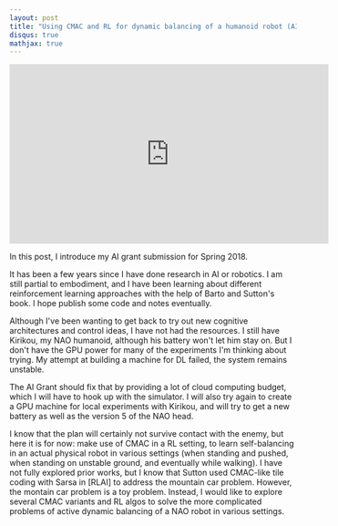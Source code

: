 ```yaml
---
layout: post
title: "Using CMAC and RL for dynamic balancing of a humanoid robot (AI Grant submission)"
disqus: true
mathjax: true
---
```


<div class="video">
<iframe width="560" height="315" src="https://www.youtube.com/embed/Kqsx2f8xfls?rel=0" frameborder="0" allow="autoplay; encrypted-media" allowfullscreen></iframe>
</div>

In this post, I introduce my AI grant submission for Spring 2018.

It has been a few years since I have done research in AI or robotics. I am 
still partial to embodiment, and I have been learning about different 
reinforcement learning approaches with the help of Barto and Sutton's book. 
I hope publish some code and notes eventually.

Although I've been wanting to get back to try out new cognitive architectures 
and control ideas, I have not had the resources. I still have Kirikou, my NAO 
humanoid, although his battery won't let him stay on. But I don't have the GPU 
power for many of the experiments I'm thinking about trying. My attempt at 
building a machine for DL failed, the system remains unstable.

The AI Grant should fix that by providing a lot of cloud computing budget, which 
I will have to hook up with the simulator. I will also try again to create a GPU
machine for local experiments with Kirikou, and will try to get a new battery as
well as the version 5 of the NAO head.

I know that the plan will certainly not survive contact with the enemy, but here
it is for now: make use of CMAC in a RL setting, to learn self-balancing in an
actual physical robot in various settings (when standing and pushed, when 
standing on unstable ground, and eventually while walking). I have not fully 
explored prior works, but I know that Sutton used CMAC-like tile coding with 
Sarsa in [RLAI] to address the mountain car problem. However, the montain car 
problem is a toy problem. Instead, I would like to explore several CMAC variants
and RL algos to solve the more complicated problems of active dynamic 
balancing of a NAO robot in various settings.
